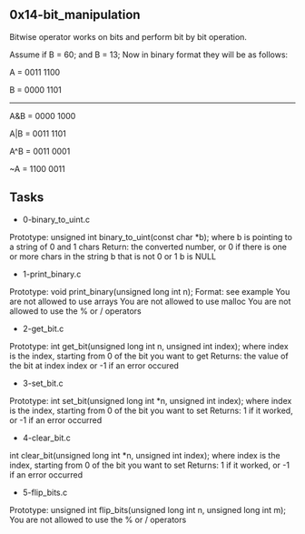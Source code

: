 ## 0x14-bit_manipulation
Bitwise operator works on bits and perform bit by bit operation.

Assume if B = 60; and B = 13; Now in binary format they will be as follows:

A = 0011 1100

B = 0000 1101

-----------------

A&B = 0000 1000

A|B = 0011 1101

A^B = 0011 0001

~A  = 1100 0011
## Tasks 


 - 0-binary_to_uint.c


Prototype: unsigned int binary_to_uint(const char *b);
where b is pointing to a string of 0 and 1 chars
Return: the converted number, or 0 if
there is one or more chars in the string b that is not 0 or 1
b is NULL


 - 1-print_binary.c 


Prototype: void print_binary(unsigned long int n);
Format: see example
You are not allowed to use arrays
You are not allowed to use malloc
You are not allowed to use the % or / operators


 - 2-get_bit.c


Prototype: int get_bit(unsigned long int n, unsigned int index);
where index is the index, starting from 0 of the bit you want to get
Returns: the value of the bit at index index or -1 if an error occured


 - 3-set_bit.c


Prototype: int set_bit(unsigned long int *n, unsigned int index);
where index is the index, starting from 0 of the bit you want to set
Returns: 1 if it worked, or -1 if an error occurred


 - 4-clear_bit.c


 int clear_bit(unsigned long int *n, unsigned int index);
where index is the index, starting from 0 of the bit you want to set
Returns: 1 if it worked, or -1 if an error occurred


 - 5-flip_bits.c


Prototype: unsigned int flip_bits(unsigned long int n, unsigned long int m);
You are not allowed to use the % or / operators
